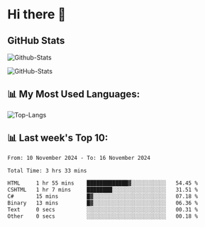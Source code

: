 # Hi there 👋

## GitHub Stats
![Github-Stats](https://github-readme-stats-sigma-five.vercel.app/api?username=ltorson&show_icons=true&theme=radical&count_private=true&show=reviews,discussions_started,discussions_answered,prs_merged,prs_merged_percentage)

![GitHub-Stats](https://github-readme-stats.vercel.app/api/wakatime?username=LeeTorson&theme=synthwave&size_weight=0.5&count_weight=0.5&title_color=36F9F6&langs_count=10&count_private=true)

## 📊 My Most Used Languages:
![Top-Langs](https://github-readme-stats-sigma-five.vercel.app/api/top-langs/?username=LTorson&layout=compact&langs_count=10)


## 📊 Last week's Top 10:
<!--START_SECTION:waka-->

```txt
From: 10 November 2024 - To: 16 November 2024

Total Time: 3 hrs 33 mins

HTML     1 hr 55 mins    █████████████▓░░░░░░░░░░░   54.45 %
CSHTML   1 hr 7 mins     ████████░░░░░░░░░░░░░░░░░   31.51 %
C#       15 mins         █▓░░░░░░░░░░░░░░░░░░░░░░░   07.18 %
Binary   13 mins         █▓░░░░░░░░░░░░░░░░░░░░░░░   06.36 %
Text     0 secs          ░░░░░░░░░░░░░░░░░░░░░░░░░   00.31 %
Other    0 secs          ░░░░░░░░░░░░░░░░░░░░░░░░░   00.18 %
```

<!--END_SECTION:waka-->
